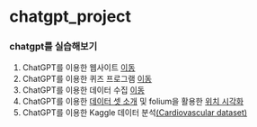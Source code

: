 # chatgpt_project
### chatgpt를 실습해보기
 1. ChatGPT를 이용한 웹사이트 [이동](GPT_Web/myhome.html)
 2. ChatGPT를 이용한 퀴즈 프로그램 [이동](GPT_Quiz/quiz.py)
 3. ChatGPT를 이용한 데이터 수집 [이동](GPT_acquisition/20230508_gicon.ipynb)
 4. ChatGPT를 이용한 [데이터 셋 소개](링크) 및 folium을 활용한 [위치 시각화](https://github.com/videodrake/chatgpt_project/map.html)
 5. ChatGPT를 이용한 Kaggle 데이터 분석[(Cardiovascular dataset)](GPT_Kaggle/Cardiovascular.ipynb)
